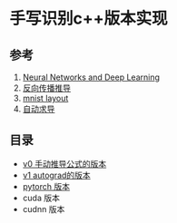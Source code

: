 # 手写识别c++版本实现

## 参考
1. [Neural Networks and Deep Learning](http://neuralnetworksanddeeplearning.com/chap1.html)
2. [反向传播推导](https://www.cnblogs.com/jsfantasy/p/12177275.html)
3. [mnist layout](https://yann.lecun.com/exdb/mnist/)
4. [自动求导](https://github.com/EurekaLabsAI/micrograd)

## 目录
* [v0 手动推导公式的版本](https://github.com/freelw/recognizing_handwritten_digits/tree/main/v0)
* [v1 autograd的版本](https://github.com/freelw/recognizing_handwritten_digits/tree/main/v1)
* [pytorch 版本](https://github.com/freelw/recognizing_handwritten_digits/tree/main/pytorch)
* cuda 版本
* cudnn 版本